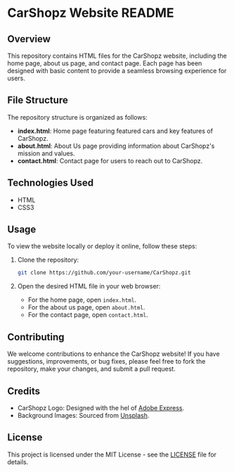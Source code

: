 # CarShopz Website README

## Overview

This repository contains HTML files for the CarShopz website, including the home page, about us page, and contact page. Each page has been designed with basic content to provide a seamless browsing experience for users.

## File Structure

The repository structure is organized as follows:

- **index.html**: Home page featuring featured cars and key features of CarShopz.
- **about.html**: About Us page providing information about CarShopz's mission and values.
- **contact.html**: Contact page for users to reach out to CarShopz.

## Technologies Used

- HTML
- CSS3

## Usage

To view the website locally or deploy it online, follow these steps:

1. Clone the repository:

   ```bash
   git clone https://github.com/your-username/CarShopz.git
   ```

2. Open the desired HTML file in your web browser:
   - For the home page, open `index.html`.
   - For the about us page, open `about.html`.
   - For the contact page, open `contact.html`.

## Contributing

We welcome contributions to enhance the CarShopz website! If you have suggestions, improvements, or bug fixes, please feel free to fork the repository, make your changes, and submit a pull request.

## Credits

- CarShopz Logo: Designed with the hel of [Adobe Express](https://new.express.adobe.com/tools/logo-maker).
- Background Images: Sourced from [Unsplash](https://unsplash.com).

## License

This project is licensed under the MIT License - see the [LICENSE](LICENSE) file for details.

